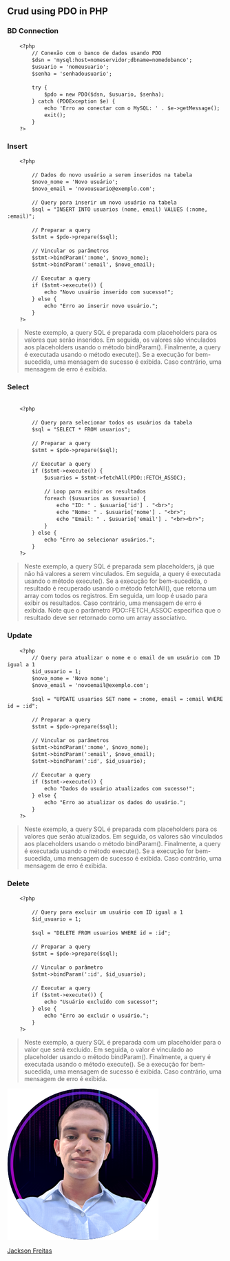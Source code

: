 ## Crud using PDO in PHP

### BD Connection
```
    <?php
        // Conexão com o banco de dados usando PDO
        $dsn = 'mysql:host=nomeservidor;dbname=nomedobanco';
        $usuario = 'nomeusuario';
        $senha = 'senhadousuario';

        try {
            $pdo = new PDO($dsn, $usuario, $senha);
        } catch (PDOException $e) {
            echo 'Erro ao conectar com o MySQL: ' . $e->getMessage();
            exit();
        }
    ?>

```

### Insert

```
    <?php
    
        // Dados do novo usuário a serem inseridos na tabela
        $novo_nome = 'Novo usuário';
        $novo_email = 'novousuario@exemplo.com';

        // Query para inserir um novo usuário na tabela
        $sql = "INSERT INTO usuarios (nome, email) VALUES (:nome, :email)";

        // Preparar a query
        $stmt = $pdo->prepare($sql);

        // Vincular os parâmetros
        $stmt->bindParam(':nome', $novo_nome);
        $stmt->bindParam(':email', $novo_email);

        // Executar a query
        if ($stmt->execute()) {
            echo "Novo usuário inserido com sucesso!";
        } else {
            echo "Erro ao inserir novo usuário.";
        }
    ?>
```
> Neste exemplo, a query SQL é preparada com placeholders para os valores que serão inseridos. Em seguida, os valores são vinculados aos placeholders usando o método bindParam(). Finalmente, a query é executada usando o método execute(). Se a execução for bem-sucedida, uma mensagem de sucesso é exibida. Caso contrário, uma mensagem de erro é exibida.

### Select

```

    <?php

        // Query para selecionar todos os usuários da tabela
        $sql = "SELECT * FROM usuarios";

        // Preparar a query
        $stmt = $pdo->prepare($sql);

        // Executar a query
        if ($stmt->execute()) {
            $usuarios = $stmt->fetchAll(PDO::FETCH_ASSOC);
            
            // Loop para exibir os resultados
            foreach ($usuarios as $usuario) {
                echo "ID: " . $usuario['id'] . "<br>";
                echo "Nome: " . $usuario['nome'] . "<br>";
                echo "Email: " . $usuario['email'] . "<br><br>";
            }
        } else {
            echo "Erro ao selecionar usuários.";
        }
    ?>

```

> Neste exemplo, a query SQL é preparada sem placeholders, já que não há valores a serem vinculados. Em seguida, a query é executada usando o método execute(). Se a execução for bem-sucedida, o resultado é recuperado usando o método fetchAll(), que retorna um array com todos os registros. Em seguida, um loop é usado para exibir os resultados. Caso contrário, uma mensagem de erro é exibida. Note que o parâmetro PDO::FETCH_ASSOC especifica que o resultado deve ser retornado como um array associativo.

### Update

```
    <?php
        // Query para atualizar o nome e o email de um usuário com ID igual a 1
        $id_usuario = 1;
        $novo_nome = 'Novo nome';
        $novo_email = 'novoemail@exemplo.com';

        $sql = "UPDATE usuarios SET nome = :nome, email = :email WHERE id = :id";

        // Preparar a query
        $stmt = $pdo->prepare($sql);

        // Vincular os parâmetros
        $stmt->bindParam(':nome', $novo_nome);
        $stmt->bindParam(':email', $novo_email);
        $stmt->bindParam(':id', $id_usuario);

        // Executar a query
        if ($stmt->execute()) {
            echo "Dados do usuário atualizados com sucesso!";
        } else {
            echo "Erro ao atualizar os dados do usuário.";
        }
    ?>
```

> Neste exemplo, a query SQL é preparada com placeholders para os valores que serão atualizados. Em seguida, os valores são vinculados aos placeholders usando o método bindParam(). Finalmente, a query é executada usando o método execute(). Se a execução for bem-sucedida, uma mensagem de sucesso é exibida. Caso contrário, uma mensagem de erro é exibida.

### Delete

```
    <?php

        // Query para excluir um usuário com ID igual a 1
        $id_usuario = 1;

        $sql = "DELETE FROM usuarios WHERE id = :id";

        // Preparar a query
        $stmt = $pdo->prepare($sql);

        // Vincular o parâmetro
        $stmt->bindParam(':id', $id_usuario);

        // Executar a query
        if ($stmt->execute()) {
            echo "Usuário excluído com sucesso!";
        } else {
            echo "Erro ao excluir o usuário.";
        }
    ?>

```

> Neste exemplo, a query SQL é preparada com um placeholder para o valor que será excluído. Em seguida, o valor é vinculado ao placeholder usando o método bindParam(). Finalmente, a query é executada usando o método execute(). Se a execução for bem-sucedida, uma mensagem de sucesso é exibida. Caso contrário, uma mensagem de erro é exibida.

<div class="container">
    <a href="perfilGitHub">
        <img src="./assets/Perfil Readme.png" alt="">
        <p>Jackson Freitas</p>
    </a>
</div>


